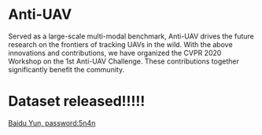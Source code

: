 # Anti-UAV
Served as a large-scale multi-modal benchmark, Anti-UAV drives the future research on the frontiers of tracking UAVs in the wild. With the above innovations and contributions, we have organized the CVPR 2020 Workshop on the 1st Anti-UAV Challenge. These contributions together significantly benefit the community.

# Dataset released!!!!!
[Baidu Yun, password:5n4n](https://pan.baidu.com/s/10xpsA9WORf6dz_pcrUdneA)
